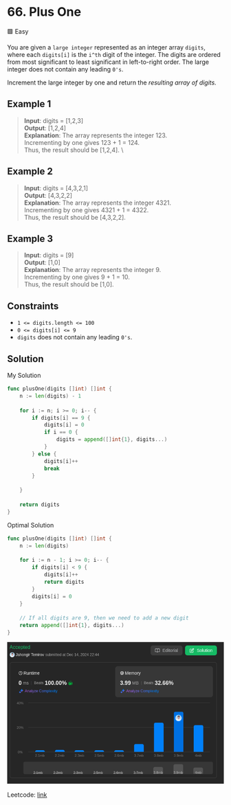 # 66. Plus One

🟩 Easy

You are given a `large integer` represented as an integer array `digits`, where each `digits[i]` is the `i^th` digit of the integer. The digits are ordered from most significant to least significant in left-to-right order. The large integer does not contain any leading `0's`.

Increment the large integer by one and return the *resulting array of digits.*

## Example 1

> **Input**: digits = [1,2,3] \
> **Output**: [1,2,4] \
> **Explanation**: The array represents the integer 123. \
> Incrementing by one gives 123 + 1 = 124. \
> Thus, the result should be [1,2,4]. \

## Example 2

> **Input**: digits = [4,3,2,1] \
> **Output**: [4,3,2,2] \
> **Explanation**: The array represents the integer 4321. \
> Incrementing by one gives 4321 + 1 = 4322. \
> Thus, the result should be [4,3,2,2].

## Example 3

> **Input**: digits = [9] \
> **Output**: [1,0] \
> **Explanation**: The array represents the integer 9. \
> Incrementing by one gives 9 + 1 = 10. \
> Thus, the result should be [1,0].

## Constraints

* `1 <= digits.length <= 100`
* `0 <= digits[i] <= 9`
* `digits` does not contain any leading `0's`.

## Solution

My Solution

```go
func plusOne(digits []int) []int {
    n := len(digits) - 1

    for i := n; i >= 0; i-- {
        if digits[i] == 9 {
            digits[i] = 0
            if i == 0 {
                digits = append([]int{1}, digits...)
            }
        } else {
            digits[i]++
            break
        }

    }

    return digits
}
```

Optimal Solution

```go
func plusOne(digits []int) []int {
    n := len(digits)
    
    for i := n - 1; i >= 0; i-- {
        if digits[i] < 9 {
            digits[i]++
            return digits
        }
        digits[i] = 0
    }
    
    // If all digits are 9, then we need to add a new digit
    return append([]int{1}, digits...)
}

```

![result](66.png)

Leetcode: [link](https://leetcode.com/problems/plus-one/description/)
